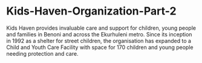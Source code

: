 # Kids-Haven-Organization-Part-2
Kids Haven provides invaluable care and support for children, young people and families in Benoni and across the Ekurhuleni metro. Since its inception in 1992 as a shelter for street children, the organisation has expanded to a Child and Youth Care Facility with space for 170 children and young people needing protection and care.
